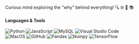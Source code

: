 Curious mind exploring the "why" behind everything!  🔍 🌐 🚀 📚


#### Languages & Tools

![Python](https://img.shields.io/badge/-Python-05122A?style=flat&logo=python)   ![JavaScript](https://img.shields.io/badge/-JavaScript-05122A?style=flat&logo=JavaScript)   ![MySQL](https://img.shields.io/badge/-MySQL-05122A?style=flat&logo=mysql&logoColor=white)   ![Visual Studio Code](https://img.shields.io/badge/-Visual%20Studio%20Code-05122A?style=flat&logo=visual-studio-code&logoColor=007ACC)  
![MacOS](https://img.shields.io/badge/-MacOS-05122A?style=flat&logo=apple)&nbsp;![GitHub](https://img.shields.io/badge/-GitHub-05122A?style=flat&logo=github) ![Pandas](https://img.shields.io/badge/-Pandas-05122A?style=flat&logo=pandas) ![Numpy](https://img.shields.io/badge/-NumPy-05122A?style=flat&logo=numpy) ![TensorFlow](https://img.shields.io/badge/-TensorFlow-05122A?style=flat&logo=tensorflow)
